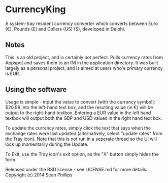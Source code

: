# CurrencyKing
A system-tray resident currency converter which converts between Euro (€), Pounds (£) and Dollars (US) ($), developed in Delphi.

## Notes
This is an old project, and is certainly not perfect. Pulls currency rates from Appspot and saves them to an INI in the application directory.
It was built largely as a personal project, and is aimed at users who's primary currency is EUR.

## Using the software
Usage is simple - input the value to convert (with the currency symbol):
	$20.99
into the left-hand text box, and the resulting value (in €) will be output to the right-hand textbox. Entering a EUR value in the left hand textbox will output both the GBP and USD values in the right hand text box.

To update the currency rates, simply click the text that says when the exchange rates were last updated (alternatively, select "update rates" from the Tray icon). Note that this is not run in a seperate thread so the UI will lock up momentarily during the Update.

To Exit, use the Tray icon's exit option, as the "X" button simply hides the form.

Released under the BSD license - see LICENSE.md for more details.
Copyright (c) 2014 Sean Phillips